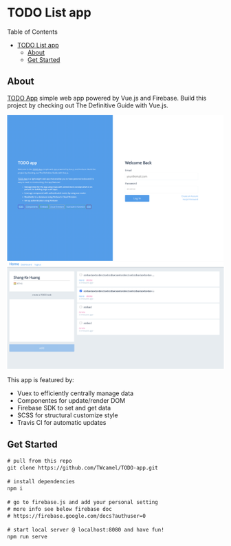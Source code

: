 # TODO List app

Table of Contents
- [TODO List app](#todo-list-app)
  - [About](#about)
  - [Get Started](#get-started)


## About
[TODO App](https://twcamel.github.io/TODO-app/) simple web app powered by Vue.js and Firebase. Build this project by checking out The Definitive Guide with Vue.js.

![](./screenshot/login-page.png)
![](./screenshot/todo-list-page.png)

This app is featured by: 

- Vuex to efficiently centrally manage data 
- Componentes for update/render DOM
- Firebase SDK to set and get data
- SCSS for structural customize style
- Travis CI for automatic updates

## Get Started
```
# pull from this repo
git clone https://github.com/TWcamel/TODO-app.git

# install dependencies
npm i

# go to firebase.js and add your personal setting
# more info see below firebase doc 
# https://firebase.google.com/docs?authuser=0 

# start local server @ localhost:8080 and have fun!
npm run serve

```